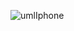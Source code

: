 ![umlIphone](https://github.com/igornunes-dev/dio-java-basico/assets/161251499/4c7650ff-8cd5-4077-9bfb-028e4bdb63f9)
